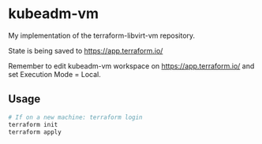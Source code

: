 # kubeadm-vm

My implementation of the terraform-libvirt-vm repository.

State is being saved to <https://app.terraform.io/>

Remember to edit kubeadm-vm workspace on <https://app.terraform.io/> and set Execution Mode = Local.

## Usage

```bash
# If on a new machine: terraform login
terraform init
terraform apply
```
